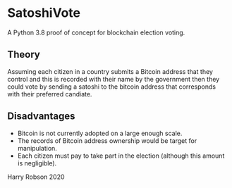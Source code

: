 # SatoshiVote
A Python 3.8 proof of concept for blockchain election voting. 

## Theory
Assuming each citizen in a country submits a Bitcoin address that they control and this is recorded with their name by the government then they could vote by sending a satoshi to the bitcoin address that corresponds with their preferred candiate.

## Disadvantages
* Bitcoin is not currently adopted on a large enough scale.
* The records of Bitcoin address ownership would be target for manipulation.
* Each citizen must pay to take part in the election (although this amount is negligible).

Harry Robson 2020 

